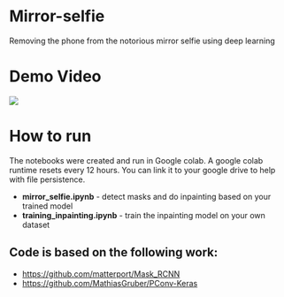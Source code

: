 # Mirror-selfie
Removing the phone from the notorious mirror selfie using deep learning

# Demo Video

![](no-phone.gif)

# How to run

The notebooks were created and run in Google colab. A google colab runtime resets every 12 hours. You can link it to your google drive to help with file persistence.

- **mirror_selfie.ipynb** - detect masks and do inpainting based on your trained model
- **training_inpainting.ipynb** - train the inpainting model on your own dataset

## Code is based on the following work:

- https://github.com/matterport/Mask_RCNN
- https://github.com/MathiasGruber/PConv-Keras
